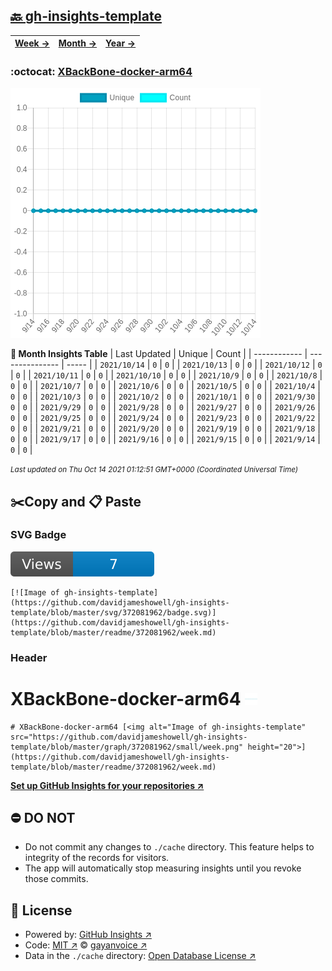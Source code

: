 ## [🔙 gh-insights-template](https://github.com/davidjameshowell/gh-insights-template)
| [**Week →**](https://github.com/davidjameshowell/gh-insights-template/blob/master/readme/372081962/week.md) | [**Month →**](https://github.com/davidjameshowell/gh-insights-template/blob/master/readme/372081962/month.md) | [**Year →**](https://github.com/davidjameshowell/gh-insights-template/blob/master/readme/372081962/year.md) |
 | ------------ | --------------- | ----- |

### :octocat: [XBackBone-docker-arm64](https://github.com/davidjameshowell/XBackBone-docker-arm64)
![Image of gh-insights-template](https://github.com/davidjameshowell/gh-insights-template/blob/master/graph/372081962/large/month.png)

**:calendar: Month Insights Table**
| Last Updated | Unique | Count |
 | ------------ | --------------- | ----- |
 | `2021/10/14` |  `0` | `0` |
 | `2021/10/13` |  `0` | `0` |
 | `2021/10/12` |  `0` | `0` |
 | `2021/10/11` |  `0` | `0` |
 | `2021/10/10` |  `0` | `0` |
 | `2021/10/9` |  `0` | `0` |
 | `2021/10/8` |  `0` | `0` |
 | `2021/10/7` |  `0` | `0` |
 | `2021/10/6` |  `0` | `0` |
 | `2021/10/5` |  `0` | `0` |
 | `2021/10/4` |  `0` | `0` |
 | `2021/10/3` |  `0` | `0` |
 | `2021/10/2` |  `0` | `0` |
 | `2021/10/1` |  `0` | `0` |
 | `2021/9/30` |  `0` | `0` |
 | `2021/9/29` |  `0` | `0` |
 | `2021/9/28` |  `0` | `0` |
 | `2021/9/27` |  `0` | `0` |
 | `2021/9/26` |  `0` | `0` |
 | `2021/9/25` |  `0` | `0` |
 | `2021/9/24` |  `0` | `0` |
 | `2021/9/23` |  `0` | `0` |
 | `2021/9/22` |  `0` | `0` |
 | `2021/9/21` |  `0` | `0` |
 | `2021/9/20` |  `0` | `0` |
 | `2021/9/19` |  `0` | `0` |
 | `2021/9/18` |  `0` | `0` |
 | `2021/9/17` |  `0` | `0` |
 | `2021/9/16` |  `0` | `0` |
 | `2021/9/15` |  `0` | `0` |
 | `2021/9/14` |  `0` | `0` |

<small><i>Last updated on Thu Oct 14 2021 01:12:51 GMT+0000 (Coordinated Universal Time)</i></small>

## ✂️Copy and 📋 Paste
### SVG Badge
[![Image of gh-insights-template](https://github.com/davidjameshowell/gh-insights-template/blob/master/svg/372081962/badge.svg)](https://github.com/davidjameshowell/gh-insights-template/blob/master/readme/372081962/week.md)
```readme
[![Image of gh-insights-template](https://github.com/davidjameshowell/gh-insights-template/blob/master/svg/372081962/badge.svg)](https://github.com/davidjameshowell/gh-insights-template/blob/master/readme/372081962/week.md)
```
### Header
# XBackBone-docker-arm64 [<img alt="Image of gh-insights-template" src="https://github.com/davidjameshowell/gh-insights-template/blob/master/graph/372081962/small/week.png" height="20">](https://github.com/davidjameshowell/gh-insights-template/blob/master/readme/372081962/week.md)
```readme
# XBackBone-docker-arm64 [<img alt="Image of gh-insights-template" src="https://github.com/davidjameshowell/gh-insights-template/blob/master/graph/372081962/small/week.png" height="20">](https://github.com/davidjameshowell/gh-insights-template/blob/master/readme/372081962/week.md)
```
[**Set up GitHub Insights for your repositories ↗️**](https://github.com/gayanvoice/github-insights)
## ⛔ DO NOT
- Do not commit any changes to `./cache` directory. This feature helps to integrity of the records for visitors.
- The app will automatically stop measuring insights until you revoke those commits.
## 📄 License
- Powered by: [GitHub Insights ↗️](https://github.com/gayanvoice/github-insights)
- Code: [MIT ↗️](./LICENSE) © [gayanvoice ↗️](https://github.com/gayanvoice)
- Data in the `./cache` directory: [Open Database License ↗️](https://opendatacommons.org/licenses/odbl/1-0/)